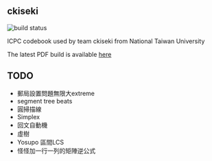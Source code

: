ckiseki
----

![build status](https://github.com/OmeletWithoutEgg/ckiseki/workflows/build%20codebook.pdf/badge.svg)

ICPC codebook used by team ckiseki from National Taiwan University

The latest PDF build is available [here](https://github.com/OmeletWithoutEgg/ckiseki/raw/master/pdf/codebook.pdf)

## TODO

* 郵局設置問題無限大extreme
* segment tree beats
* 圓掃描線
* Simplex
* 回文自動機
* 虛樹
* Yosupo 區間LCS
* 怪怪加一行一列的矩陣逆公式
